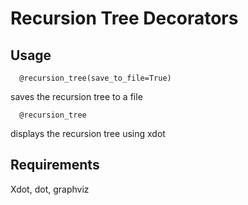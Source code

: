 Recursion Tree Decorators
========================

Usage
-----

      @recursion_tree(save_to_file=True)

saves the recursion tree to a file

      @recursion_tree

displays the recursion tree using xdot

Requirements
------------

Xdot, dot, graphviz

